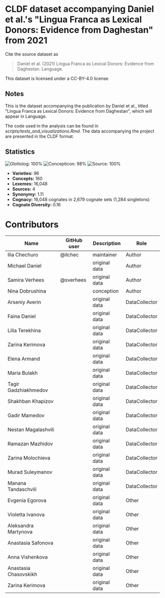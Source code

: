 # CLDF dataset accompanying Daniel et al.'s "Lingua Franca as Lexical Donors: Evidence from Daghestan" from 2021

Cite the source dataset as

> Daniel et al. (2021) Lingua Franca as Lexical Donors: Evidence from Daghestan. Language.

This dataset is licensed under a CC-BY-4.0 license

## Notes

This is the dataset accompanying the publication by Daniel et al., titled "Lingua Franca as Lexical Donors: Evidence from Daghestan", which will appear in Language.

The code used in the analysis can be found in *scripts/tests_and_visualizations.Rmd*.
The data accompanying the project are presented in the CLDF format.



## Statistics


![Glottolog: 100%](https://img.shields.io/badge/Glottolog-100%25-brightgreen.svg "Glottolog: 100%")
![Concepticon: 98%](https://img.shields.io/badge/Concepticon-98%25-green.svg "Concepticon: 98%")
![Source: 100%](https://img.shields.io/badge/Source-100%25-brightgreen.svg "Source: 100%")

- **Varieties:** 96
- **Concepts:** 160
- **Lexemes:** 16,048
- **Sources:** 4
- **Synonymy:** 1.11
- **Cognacy:** 16,048 cognates in 2,679 cognate sets (1,284 singletons)
- **Cognate Diversity:** 0.16

# Contributors

Name | GitHub user | Description | Role
--- | --- | --- | ---
Ilia Chechuro | @ilchec | maintainer | Author
Michael Daniel | | original data | Author
Samira Verhees | @sverhees | original data | Author
Nina Dobrushina | | conception | Author
Arseniy Averin | | original data | DataCollector
Faina Daniel | | original data | DataCollector
Lilia Terekhina | | original data | DataCollector
Zarina Kerimova | | original data | DataCollector
Elena Armand | | original data | DataCollector
Maria Bulakh | | original data | DataCollector
Tagir Gadzhiakhmedov | | original data | DataCollector
Shakhban Khapizov | | original data | DataCollector
Gadir Mamedov | | original data | DataCollector
Nestan Magalashvili | | original data | DataCollector
Ramazan Mazhidov | | original data | DataCollector
Zarina Molochieva | | original data | DataCollector
Murad Suleymanov | | original data | DataCollector
Manana Tandaschvili | | original data | DataCollector
Evgenia Egorova | | original data | Other
Violetta Ivanova | | original data | Other
Aleksandra Martynova  | | original data | Other
Anastasia Safonova  | | original data | Other
Anna Vishenkova | | original data | Other
Anastasia Chasovskikh  | | original data | Other
Zarina Kerimova | | original data | Other


